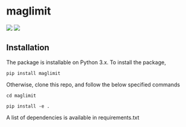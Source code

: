 # maglimit

![](https://img.shields.io/github/license/iamstarstuff/maglimit)
![](https://img.shields.io/pypi/v/maglimit)

## Installation
The package is installable on Python 3.x. To install the package,

`pip install maglimit`

Otherwise, clone this repo, and follow the below specified commands

`cd maglimit`

`pip install -e .`

 A list of dependencies is available in requirements.txt